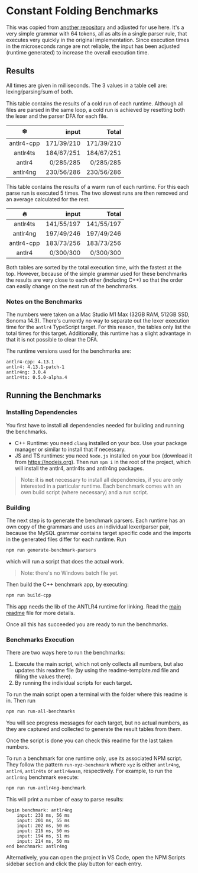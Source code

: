 # Constant Folding Benchmarks

This was copied from [another repository](https://github.com/KvanTTT/AntlrBenchmarks/tree/master/ConstantFoldingBenchmark) and adjusted for use here. It's a very simple grammar with 64 tokens, all as alts in a single parser rule, that executes very quickly in the original implementation. Since execution times in the microseconds range are not reliable, the input has been adjusted (runtime generated) to increase the overall execution time.

## Results

All times are given in milliseconds. The 3 values in a table cell are: lexing⧸parsing⧸sum of both.

This table contains the results of a cold run of each runtime. Although all files are parsed in the same loop, a cold run is achieved by resetting both the lexer and the parser DFA for each file.

|❄️|input|Total|
|:---:|---:|---:|
|antlr4-cpp|171⧸39⧸210|171⧸39⧸210|
|antlr4ts|184⧸67⧸251|184⧸67⧸251|
|antlr4|0⧸285⧸285|0⧸285⧸285|
|antlr4ng|230⧸56⧸286|230⧸56⧸286|

This table contains the results of a warm run of each runtime. For this each parse run is executed 5 times. The two slowest runs are then removed and an average calculated for the rest.

|🔥|input|Total|
|:---:|---:|---:|
|antlr4ts|141⧸55⧸197|141⧸55⧸197|
|antlr4ng|197⧸49⧸246|197⧸49⧸246|
|antlr4-cpp|183⧸73⧸256|183⧸73⧸256|
|antlr4|0⧸300⧸300|0⧸300⧸300|

Both tables are sorted by the total execution time, with the fastest at the top. However, because of the simple grammar used for these benchmarks the results are very close to each other (including C++) so that the order can easily change on the next run of the benchmarks.

### Notes on the Benchmarks

The numbers were taken on a Mac Studio M1 Max (32GB RAM, 512GB SSD, Sonoma 14.3). There's currently no way to separate out the lexer execution time for the `antlr4` TypeScript target. For this reason, the tables only list the total times for this target. Additionally, this runtime has a slight advantage in that it is not possible to clear the DFA.

The runtime versions used for the benchmarks are:

    antlr4-cpp: 4.13.1
    antlr4: 4.13.1-patch-1
    antlr4ng: 3.0.4
    antlr4ts: 0.5.0-alpha.4

## Running the Benchmarks

### Installing Dependencies

You first have to install all dependencies needed for building and running the benchmarks.

- C++ Runtime: you need `clang` installed on your box. Use your package manager or similar to install that if necessary.
- JS and TS runtimes: you need `Node.js` installed on your box (download it from https://nodejs.org). Then run `npm i` in the root of the project, which will install the antlr4, antlr4ts and antlr4ng packages.

> Note: it is **not** necessary to install all dependencies, if you are only interested in a particular runtime. Each benchmark comes with an own build script (where necessary) and a run script.

### Building

The next step is to generate the benchmark parsers. Each runtime has an own copy of the grammars and uses an individual lexer/parser pair, because the MySQL grammar contains target specific code and the imports in the generated files differ for each runtime. Run

```bash
npm run generate-benchmark-parsers
```

which will run a script that does the actual work.

> Note: there's no Windows batch file yet.

Then build the C++ benchmark app, by executing:

```bash
npm run build-cpp
```

This app needs the lib of the ANTLR4 runtime for linking. Read the [main readme](../../readme.md) file for more details.

Once all this has succeeded you are ready to run the benchmarks.

### Benchmarks Execution

There are two ways here to run the benchmarks:

1. Execute the main script, which not only collects all numbers, but also updates this readme file (by using the readme-template.md file and filling the values there).
2. By running the individual scripts for each target.

To run the main script open a terminal with the folder where this readme is in. Then run

```bash
npm run run-all-benchmarks
```

You will see progress messages for each target, but no actual numbers, as they are captured and collected to generate the result tables from them.

Once the script is done you can check this readme for the last taken numbers.

To run a benchmark for one runtime only, use its associated NPM script. They follow the pattern `run-xyz-benchmark` where `xyz` is either `antlr4ng`, `antlr4`, `antlr4ts` or `antlr4wasm`, respectively. For example, to run the `antlr4ng` benchmark execute:

```bash
npm run run-antlr4ng-benchmark
```

This will print a number of easy to parse results:

```text
begin benchmark: antlr4ng
    input: 230 ms, 56 ms
    input: 201 ms, 55 ms
    input: 202 ms, 50 ms
    input: 216 ms, 50 ms
    input: 194 ms, 51 ms
    input: 214 ms, 50 ms
end benchmark: antlr4ng
```

Alternatively, you can open the project in VS Code, open the NPM Scripts sidebar section and click the play button for each entry.
